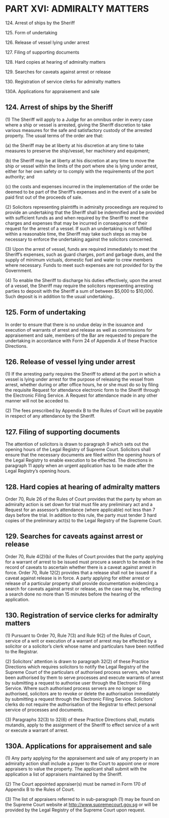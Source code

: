 # PART XVI: ADMIRALTY MATTERS

124\. Arrest of ships by the Sheriff

125\. Form of undertaking

126\. Release of vessel lying under arrest

127\. Filing of supporting documents

128\. Hard copies at hearing of admiralty matters

129\. Searches for caveats against arrest or release

130\. Registration of service clerks for admiralty matters

130A. Applications for appraisement and sale

## 124\. Arrest of ships by the Sheriff

(1) The Sheriff will apply to a Judge for an omnibus order in every case
where a ship or vessel is arrested, giving the Sheriff discretion to
take various measures for the safe and satisfactory custody of the
arrested property. The usual terms of the order are that:

(a) the Sheriff may be at liberty at his discretion at any time to take
measures to preserve the ship/vessel, her machinery and equipment;

(b) the Sheriff may be at liberty at his discretion at any time to move
the ship or vessel within the limits of the port where she is lying
under arrest, either for her own safety or to comply with the
requirements of the port authority; and

(c) the costs and expenses incurred in the implementation of the order
be deemed to be part of the Sheriff’s expenses and in the event of a
sale be paid first out of the proceeds of sale.

(2) Solicitors representing plaintiffs in admiralty proceedings are
required to provide an undertaking that the Sheriff shall be indemnified
and be provided with sufficient funds as and when required by the
Sheriff to meet the charges and expenses that may be incurred in
consequence of their request for the arrest of a vessel. If such an
undertaking is not fulfilled within a reasonable time, the Sheriff may
take such steps as may be necessary to enforce the undertaking against
the solicitors concerned.

(3) Upon the arrest of vessel, funds are required immediately to meet
the Sheriff’s expenses, such as guard charges, port and garbage dues,
and the supply of minimum victuals, domestic fuel and water to crew
members where necessary. Funds to meet such expenses are not provided
for by the Government.

(4) To enable the Sheriff to discharge his duties effectively, upon the
arrest of a vessel, the Sheriff may require the solicitors representing
arresting parties to deposit with the Sheriff a sum of between $5,000 to
$10,000. Such deposit is in addition to the usual undertaking..

## 125\. Form of undertaking

In order to ensure that there is no undue delay in the issuance and
execution of warrants of arrest and release as well as commissions for
appraisement and sale, members of the Bar are requested to prepare the
undertaking in accordance with Form 24 of Appendix A of these Practice
Directions.

## 126\. Release of vessel lying under arrest

(1) If the arresting party requires the Sheriff to attend at the port in
which a vessel is lying under arrest for the purpose of releasing the
vessel from arrest, whether during or after office hours, he or she must
do so by filing the requisite Request for attendance electronic form to
the Sheriff through the Electronic Filing Service. A Request for
attendance made in any other manner will not be acceded to.

(2) The fees prescribed by Appendix B to the Rules of Court will be
payable in respect of any attendance by the Sheriff.

## 127\. Filing of supporting documents

The attention of solicitors is drawn to paragraph 9 which sets out the
opening hours of the Legal Registry of Supreme Court. Solicitors shall
ensure that the necessary documents are filed within the opening hours
of the Legal Registry to enable execution to be effected. The directions
in paragraph 11 apply when an urgent application has to be made after
the Legal Registry’s opening hours.

## 128. Hard copies at hearing of admiralty matters

Order 70, Rule 26 of the Rules of Court provides that the party by whom
an admiralty action is set down for trial must file any preliminary act
and a Request for an assessor’s attendance (where applicable) not less
than 7 days before the trial. In addition to this rule, the party must
tender 3 hard copies of the preliminary act(s) to the Legal Registry of
the Supreme Court.

## 129. Searches for caveats against arrest or release

Order 70, Rule 4(2)(b) of the Rules of Court provides that the party
applying for a warrant of arrest to be issued must procure a search to
be made in the record of caveats to ascertain whether there is a caveat
against arrest in force. Order 70, Rule 12(2) provides that a release
shall not be issued if a caveat against release is in force. A party
applying for either arrest or release of a particular property shall
provide documentation evidencing a search for caveats against arrest or
release, as the case may be, reflecting a search done no more than 15
minutes before the hearing of the application.

## 130. Registration of service clerks for admiralty matters

(1) Pursuant to Order 70, Rule 7(3) and Rule 9(2) of the Rules of Court,
service of a writ or execution of a warrant of arrest may be effected by
a solicitor or a solicitor’s clerk whose name and particulars have been
notified to the Registrar.

(2) Solicitors' attention is drawn to paragraph 32(2) of these Practice
Directions which requires solicitors to notify the Legal Registry of the
Supreme Court of the particulars of authorised process servers, who have
been authorised by them to serve processes and execute warrants of
arrest by submitting a <span style="text-align: justify;">request to
authorise user through the Electronic Filing Service. Where such
authorised process servers are no longer so authorised, solicitors are
to revoke or delete the authorisation immediately by submitting a
request through the Electronic Filing Service. Solicitors’ clerks do not
require the authorisation of the Registrar to effect personal service of
processes and documents.</span>

(3) Paragraphs 32(3) to 32(6) of these Practice Directions shall,
mutatis mutandis, apply to the assignment of the Sheriff to effect
service of a writ or execute a warrant of arrest.

## 130A. Applications for appraisement and sale

(1) Any party applying for the appraisement and sale of any property in
an admiralty action shall include a prayer to the Court to appoint one
or more appraisers to value the property.  The applicant shall submit
with the application a list of appraisers maintained by the Sheriff.

(2) The Court appointed appraiser(s) must be named in Form 170 of
Appendix B to the Rules of Court.

(3) The list of appraisers referred to in sub-paragraph (1) may be found
on the Supreme Court website at http://www.supremecourt.gov.sg or will
be provided by the Legal Registry of the Supreme Court upon request.
